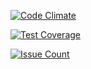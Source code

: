 [![Code Climate](https://codeclimate.com/github/paniko0/voxhood/badges/gpa.svg)](https://codeclimate.com/github/paniko0/voxhood)

[![Test Coverage](https://codeclimate.com/github/paniko0/voxhood/badges/coverage.svg)](https://codeclimate.com/github/paniko0/voxhood/coverage)

[![Issue Count](https://codeclimate.com/github/paniko0/voxhood/badges/issue_count.svg)](https://codeclimate.com/github/paniko0/voxhood)
